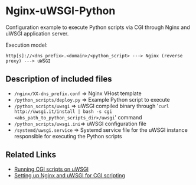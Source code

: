 # Nginx-uWSGI-Python

Configuration example to execute Python scripts via CGI through Nginx and uWSGI application server.

Execution model:

    http[s]://<dns_prefix>.<domain>/<python_script> ---> Nginx (reverse proxy) ---> uWSGI

## Description of included files

* `/nginx/XX-dns_prefix.conf` => Nginx VHost template
* `/python_scripts/deploy.py` => Example Python script to execute
* `/python_scripts/uwsgi` => uWSGI compiled binary through '`curl http://uwsgi.it/install | bash -s cgi <abs_path_to_python_scripts_dir>/uwsgi`' command
* `/python_scripts/uwsgi.ini`=> uWSGI configuration file
* `/systemd/uwsgi.service` => Systemd service file for the uWSGI instance responsible for executing the Python scripts

## Related Links

* [Running CGI scripts on uWSGI](https://uwsgi-docs.readthedocs.io/en/latest/CGI.html)
* [Setting up Nginx and uWSGI for CGI scripting](http://raspberrywebserver.com/cgiscripting/setting-up-nginx-and-uwsgi-for-cgi-scripting.html)
